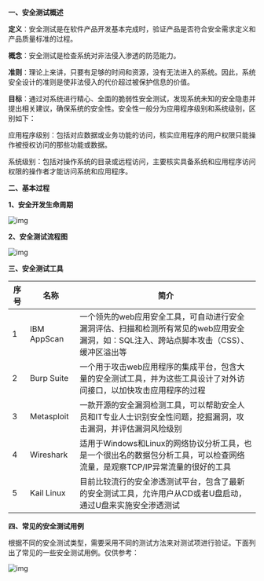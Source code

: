 **一、安全测试概述**

**定义**：安全测试是在软件产品开发基本完成时，验证产品是否符合安全需求定义和产品质量标准的过程。

**概念**：安全测试是检查系统对非法侵入渗透的防范能力。

**准则**：理论上来讲，只要有足够的时间和资源，没有无法进入的系统。因此，系统安全设计的准则是使非法侵入的代价超过被保护信息的价值。

**目标**：通过对系统进行精心、全面的脆弱性安全测试，发现系统未知的安全隐患并提出相关建议，确保系统的安全性。安全性一般分为应用程序级别和系统级别，区别如下：

​     应用程序级别：包括对应数据或业务功能的访问，核实应用程序的用户权限只能操作被授权访问的那些功能或数据。

​     系统级别：包括对操作系统的目录或远程访问，主要核实具备系统和应用程序访问权限的操作者才能访问系统和应用程序。

 

**二、基本过程**

**1、安全开发生命周期**

![img](https://images2017.cnblogs.com/blog/983980/201801/983980-20180108162745410-1664726002.png)

**2、安全测试流程图**

![img](https://images2017.cnblogs.com/blog/983980/201801/983980-20180108163200144-1964443013.png)

 

**三、安全测试工具**

| 序号 | 名称        | 简介                                                         |
| ---- | ----------- | ------------------------------------------------------------ |
| 1    | IBM AppScan | 一个领先的web应用安全工具，可自动进行安全漏洞评估、扫描和检测所有常见的web应用安全漏洞，如：SQL注入、跨站点脚本攻击（CSS）、缓冲区溢出等 |
| 2    | Burp Suite  | 一个用于攻击web应用程序的集成平台，包含大量的安全测试工具，并为这些工具设计了对外访问接口，以加快攻击应用程序的过程 |
| 3    | Metasploit  | 一款开源的安全漏洞检测工具，可以帮助安全人员和IT专业人士识别安全性问题，挖掘漏洞，攻击漏洞，并评估漏洞风险级别 |
| 4    | Wireshark   | 适用于Windows和Linux的网络协议分析工具，也是一个很出名的数据包分析工具，可以检查网络流量，是观察TCP/IP异常流量的很好的工具 |
| 5    | Kail Linux  | 目前比较流行的安全渗透测试平台，包含了最新的安全测试工具，允许用户从CD或者U盘启动，通过U盘来实施安全渗透测试 |

 

**四、常见的安全测试用例**

根据不同的安全测试类型，需要采用不同的测试方法来对测试项进行验证。下面列出了常见的一些安全测试用例。仅供参考：

![img](https://images2017.cnblogs.com/blog/983980/201801/983980-20180109135127332-662399047.png)